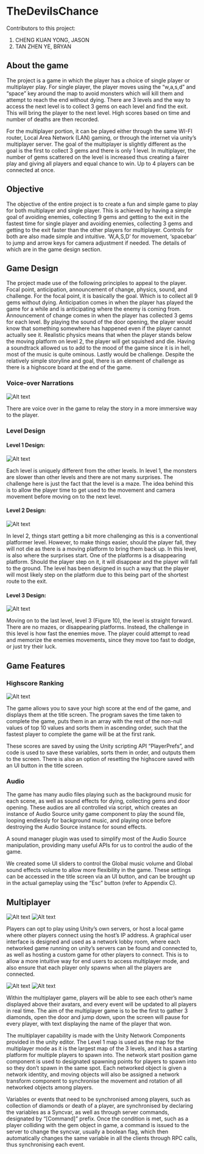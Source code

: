 # TheDevilsChance
Contributors to this project: 
1. CHENG KUAN YONG, JASON
2. TAN ZHEN YE, BRYAN

## About the game
The project is a game in which the player has a choice of single player or multiplayer play. For single player, the player moves using the “w,a,s,d” and “space” key around the map to avoid monsters which will kill them and attempt to reach the end without dying. There are 3 levels and the way to access the next level is to collect 3 gems on each level and find the exit. This will bring the player to the next level. High scores based on time and number of deaths are then recorded.

For the multiplayer portion, it can be played either through the same WI-FI router, Local Area Network (LAN) gaming, or through the internet via unity’s multiplayer server. The goal of the multiplayer is slightly different as the goal is the first to collect 3 gems and there is only 1 level. In multiplayer, the number of gems scattered on the level is increased thus creating a fairer play and giving all players and equal chance to win. Up to 4 players can be connected at once.

## Objective
The objective of the entire project is to create a fun and simple game to play for both multiplayer and single player. This is achieved by having a simple goal of avoiding enemies, collecting 9 gems and getting to the exit in the fastest time for single player and avoiding enemies, collecting 3 gems and getting to the exit faster than the other players for multiplayer. Controls for both are also made simple and intuitive. ‘W,A,S,D’ for movement, ‘spacebar’ to jump and arrow keys for camera adjustment if needed. The details of which are in the game design section.

## Game Design
The project made use of the following principles to appeal to the player. Focal point, anticipation, announcement of change, physics, sound, and challenge. For the focal point, it is basically the goal. Which is to collect all 9 gems without dying. Anticipation comes in when the player has played the game for a while and is anticipating where the enemy is coming from. Announcement of change comes in when the player has collected 3 gems for each level. By playing the sound of the door opening, the player would know that something somewhere has happened even if the player cannot actually see it. Realistic physics means that when the player stands below the moving platform on level 2, the player will get squished and die. Having a soundtrack allowed us to add to the mood of the game since it is in hell, most of the music is quite ominous. Lastly would be challenge. Despite the relatively simple storyline and goal, there is an element of challenge as there is a highscore board at the end of the game.

### Voice-over Narrations

![Alt text](./Screenshots/Voice_Subtitles.png) 

There are voice over in the game to relay the story in a more immersive way to the player.

### Level Design
#### Level 1 Design:

![Alt text](./Screenshots/Level1_Map_Design.png) 

Each level is uniquely different from the other levels. In level 1, the monsters are slower than other levels and there are not many surprises. The challenge here is just the fact that the level is a maze. The idea behind this is to allow the player time to get used to the movement and camera movement before moving on to the next level. 

#### Level 2 Design:

![Alt text](./Screenshots/Level2_Map_Design.png)

In level 2, things start getting a bit more challenging as this is a conventional platformer level. However, to make things easier, should the player fall, they will not die as there is a moving platform to bring them back up. In this level, is also where the surprises start. One of the platforms is a disappearing platform. Should the player step on it, it will disappear and the player will fall to the ground. The level has been designed in such a way that the player will most likely step on the platform due to this being part of the shortest route to the exit. 

#### Level 3 Design:

![Alt text](./Screenshots/Level3_Map_Design.png)

Moving on to the last level, level 3 (Figure 10), the level is straight forward. There are no mazes, or disappearing platforms. Instead, the challenge in this level is how fast the enemies move. The player could attempt to read and memorize the enemies movements, since they move too fast to dodge, or just try their luck.

## Game Features

### Highscore Ranking

![Alt text](./Screenshots/Title_Screen.png)

The game allows you to save your high score at the end of the game, and displays them at the title screen. The program saves the time taken to complete the game, puts them in an array with the rest of the non-null values of top 10 values and sorts them in ascending order, such that the fastest player to complete the game will be at the first rank. 

These scores are saved by using the Unity scripting API “PlayerPrefs”, and code is used to save these variables, sorts them in order, and outputs them to the screen. There is also an option of resetting the highscore saved with an UI button in the title screen.

### Audio
The game has many audio files playing such as the background music for each scene, as well as sound effects for dying, collecting gems and door opening. These audios are all controlled via script, which creates an instance of Audio Source unity game component to play the sound file, looping endlessly for background music, and playing once before destroying the Audio Source instance for sound effects. 

A sound manager plugin was used to simplify most of the Audio Source manipulation, providing many useful APIs for us to control the audio of the game. 

We created some UI sliders to control the Global music volume and Global sound effects volume to allow more flexibility in the game. These settings can be accessed in the title screen via an UI button, and can be brought up in the actual gameplay using the “Esc” button (refer to Appendix C).

## Multiplayer

![Alt text](./Screenshots/Network_Lobby.png)
![Alt text](./Screenshots/Network_Lobby_Waiting_Screen.png)

Players can opt to play using Unity’s own servers, or host a local game where other players connect using the host’s IP address. A graphical user interface is designed and used as a network lobby room, where each networked game running on unity’s servers can be found and connected to, as well as hosting a custom game for other players to connect. This is to allow a more intuitive way for end users to access multiplayer mode, and also ensure that each player only spawns when all the players are connected.

![Alt text](./Screenshots/Multiplayer_Instance.png)
![Alt text](./Screenshots/Multiplayer_Endscreen.png)

Within the multiplayer game, players will be able to see each other’s name displayed above their avatars, and every event will be updated to all players in real time. The aim of the multiplayer game is to be the first to gather 3 diamonds, open the door and jump down, upon the screen will pause for every player, with text displaying the name of the player that won.

The multiplayer capability is made with the Unity Network Components provided in the unity editor. The Level 1 map is used as the map for the multiplayer mode as it is the largest map of the 3 levels, and it has a starting platform for multiple players to spawn into. The network start position game component is used to designated spawning points for players to spawn into so they don’t spawn in the same spot. Each networked object is given a network identity, and moving objects will also be assigned a network transform component to synchronise the movement and rotation of all networked objects among players. 

Variables or events that need to be synchronised among players, such as collection of diamonds or death of a player, are synchronised by declaring the variables as a Syncvar, as well as through server commands, designated by “[Command]” prefix. Once the condition is met, such as a player colliding with the gem object in game, a command is issued to the server to change the syncvar, usually a boolean flag, which then automatically changes the same variable in all the clients through RPC calls, thus synchronising each event. 


